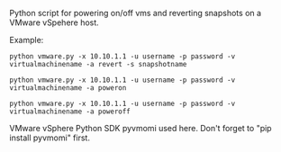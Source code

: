 Python script for powering on/off vms and reverting snapshots on a VMware vSpehere host.

Example:

    python vmware.py -x 10.10.1.1 -u username -p password -v virtualmachinename -a revert -s snapshotname

    python vmware.py -x 10.10.1.1 -u username -p password -v virtualmachinename -a poweron

    python vmware.py -x 10.10.1.1 -u username -p password -v virtualmachinename -a poweroff

VMware vSphere Python SDK pyvmomi used here.
Don't forget to "pip install pyvmomi" first.
